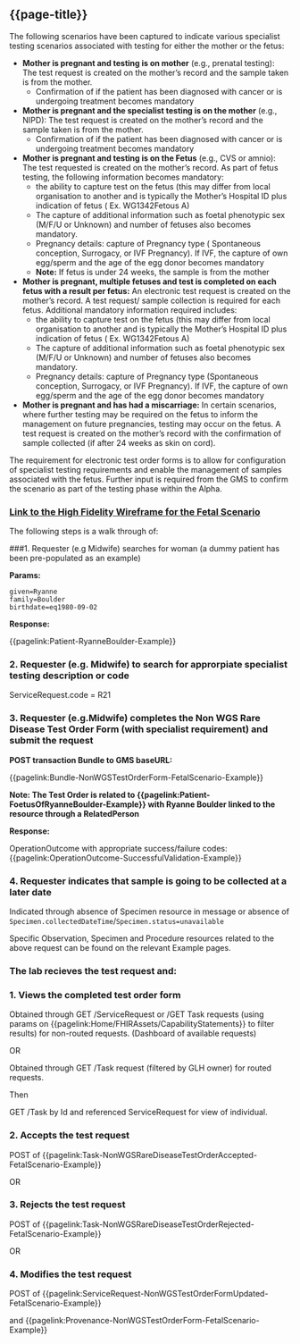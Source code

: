 ## {{page-title}}

The following scenarios have been captured to indicate various specialist testing scenarios associated with testing for either the mother or the fetus:

- **Mother is pregnant and testing is on mother** (e.g., prenatal testing): The test request is created on the mother’s record and the sample taken is from the mother.
  - Confirmation of if the patient has been diagnosed with cancer or is undergoing treatment becomes mandatory 
- **Mother is pregnant and the specialist testing is on the mother** (e.g., NIPD): The test request is created on the mother’s record and the sample taken is from the mother.
  - Confirmation of if the patient has been diagnosed with cancer or is undergoing treatment becomes mandatory 
- **Mother is pregnant and testing is on the Fetus** (e.g., CVS or amnio): The test requested is created on the mother’s record. As part of fetus testing, the following information becomes mandatory:
  - the ability  to capture test on the fetus (this may differ from local organisation to another and is typically the Mother’s Hospital ID plus indication of fetus ( Ex. WG1342Fetous A) 
  - The capture of additional information such as foetal phenotypic sex (M/F/U or Unknown) and number of fetuses also becomes mandatory.
  - Pregnancy details: capture of Pregnancy type ( Spontaneous conception, Surrogacy, or IVF Pregnancy). If IVF, the capture of own egg/sperm and the age of the egg donor becomes mandatory
  - **Note:** If fetus is under 24 weeks, the sample is from the mother 
- **Mother is pregnant, multiple fetuses and test is completed on each fetus with a result per fetus:** An electronic test request is created on the mother’s record.  A test request/ sample collection  is required for each fetus. Additional mandatory information required includes:  
  - the ability  to capture test on the fetus (this may differ from local organisation to another and is typically the Mother’s Hospital ID plus indication of fetus ( Ex. WG1342Fetous A) 
  - The capture of additional information such as foetal phenotypic sex (M/F/U or Unknown) and number of fetuses also becomes mandatory.
  - Pregnancy details: capture of Pregnancy type (Spontaneous conception, Surrogacy, or IVF Pregnancy). If IVF, the capture of own egg/sperm and the age of the egg donor becomes mandatory
- **Mother is pregnant and has had a miscarriage:** In certain scenarios, where further testing may be required on the fetus to inform the management on future pregnancies, testing may occur on the fetus.  A test request is created on the mother’s record with the confirmation of sample collected (if after 24 weeks as skin on cord).  

The requirement for electronic test order forms is to allow for configuration of specialist testing requirements and enable the management of samples associated with the fetus. Further input is required from the GMS to confirm the scenario as part of the testing phase within the Alpha.

### [Link to the High Fidelity Wireframe for the Fetal Scenario](https://mfy3qt.axshare.com/)

The following steps is a walk through of:

###1. Requester (e.g Midwife) searches for woman (a dummy patient has been pre-populated as an example)

**Params:**
```
given=Ryanne
family=Boulder
birthdate=eq1980-09-02
```

**Response:**

{{pagelink:Patient-RyanneBoulder-Example}}

### 2. Requester (e.g. Midwife) to search for approrpiate specialist testing description or code

ServiceRequest.code = R21

### 3. Requester (e.g.Midwife) completes the Non WGS Rare Disease Test Order Form (with specialist requirement) and submit the request

**POST transaction Bundle to GMS baseURL:**

{{pagelink:Bundle-NonWGSTestOrderForm-FetalScenario-Example}}

**Note: The Test Order is related to {{pagelink:Patient-FoetusOfRyanneBoulder-Example}} with Ryanne Boulder linked to the resource through a RelatedPerson**

**Response:**

OperationOutcome with appropriate success/failure codes: {{pagelink:OperationOutcome-SuccessfulValidation-Example}}

### 4. Requester indicates that sample is going to be collected at a later date

Indicated through absence of Specimen resource in message or absence of ```Specimen.collectedDateTime```/```Specimen.status=unavailable```

Specific Observation, Specimen and Procedure resources related to the above request can be found on the relevant Example pages.

### The lab recieves the test request and:

### 1. Views the completed test order form

Obtained through GET /ServiceRequest or /GET Task requests (using params on {{pagelink:Home/FHIRAssets/CapabilityStatements}} to filter results) for non-routed requests. (Dashboard of available requests)

OR

Obtained through GET /Task request (filtered by GLH owner) for routed requests.

Then

GET /Task by Id and referenced ServiceRequest for view of individual.

### 2. Accepts the test request

POST of {{pagelink:Task-NonWGSRareDiseaseTestOrderAccepted-FetalScenario-Example}}

OR

### 3. Rejects the test request 

POST of {{pagelink:Task-NonWGSRareDiseaseTestOrderRejected-FetalScenario-Example}}

OR

### 4. Modifies the test request

POST of {{pagelink:ServiceRequest-NonWGSTestOrderFormUpdated-FetalScenario-Example}}

and {{pagelink:Provenance-NonWGSTestOrderForm-FetalScenario-Example}}